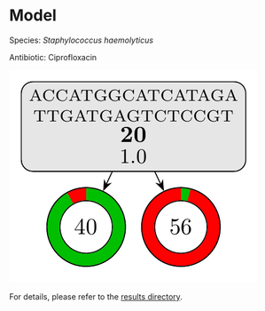 
# Model

Species: *Staphylococcus haemolyticus*

Antibiotic: Ciprofloxacin

<a href="./model.pdf"><img src="./model.png" /></a>

For details, please refer to the [results directory](../../../../../results/cart_b/staphylococcus%20haemolyticus/ciprofloxacin/repeat_8/).

